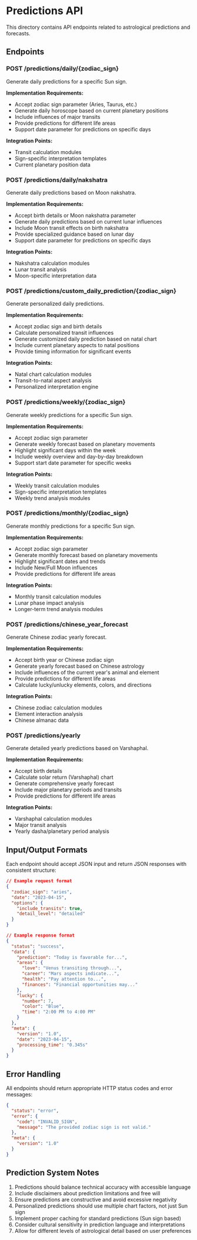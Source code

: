 # Predictions API

This directory contains API endpoints related to astrological predictions and forecasts.

## Endpoints

### POST /predictions/daily/{zodiac_sign}
Generate daily predictions for a specific Sun sign.

**Implementation Requirements:**
- Accept zodiac sign parameter (Aries, Taurus, etc.)
- Generate daily horoscope based on current planetary positions
- Include influences of major transits
- Provide predictions for different life areas
- Support date parameter for predictions on specific days

**Integration Points:**
- Transit calculation modules
- Sign-specific interpretation templates
- Current planetary position data

### POST /predictions/daily/nakshatra
Generate daily predictions based on Moon nakshatra.

**Implementation Requirements:**
- Accept birth details or Moon nakshatra parameter
- Generate daily predictions based on current lunar influences
- Include Moon transit effects on birth nakshatra
- Provide specialized guidance based on lunar day
- Support date parameter for predictions on specific days

**Integration Points:**
- Nakshatra calculation modules
- Lunar transit analysis
- Moon-specific interpretation data

### POST /predictions/custom_daily_prediction/{zodiac_sign}
Generate personalized daily predictions.

**Implementation Requirements:**
- Accept zodiac sign and birth details
- Calculate personalized transit influences
- Generate customized daily prediction based on natal chart
- Include current planetary aspects to natal positions
- Provide timing information for significant events

**Integration Points:**
- Natal chart calculation modules
- Transit-to-natal aspect analysis
- Personalized interpretation engine

### POST /predictions/weekly/{zodiac_sign}
Generate weekly predictions for a specific Sun sign.

**Implementation Requirements:**
- Accept zodiac sign parameter
- Generate weekly forecast based on planetary movements
- Highlight significant days within the week
- Include weekly overview and day-by-day breakdown
- Support start date parameter for specific weeks

**Integration Points:**
- Weekly transit calculation modules
- Sign-specific interpretation templates
- Weekly trend analysis modules

### POST /predictions/monthly/{zodiac_sign}
Generate monthly predictions for a specific Sun sign.

**Implementation Requirements:**
- Accept zodiac sign parameter
- Generate monthly forecast based on planetary movements
- Highlight significant dates and trends
- Include New/Full Moon influences
- Provide predictions for different life areas

**Integration Points:**
- Monthly transit calculation modules
- Lunar phase impact analysis
- Longer-term trend analysis modules

### POST /predictions/chinese_year_forecast
Generate Chinese zodiac yearly forecast.

**Implementation Requirements:**
- Accept birth year or Chinese zodiac sign
- Generate yearly forecast based on Chinese astrology
- Include influences of the current year's animal and element
- Provide predictions for different life areas
- Calculate lucky/unlucky elements, colors, and directions

**Integration Points:**
- Chinese zodiac calculation modules
- Element interaction analysis
- Chinese almanac data

### POST /predictions/yearly
Generate detailed yearly predictions based on Varshaphal.

**Implementation Requirements:**
- Accept birth details
- Calculate solar return (Varshaphal) chart
- Generate comprehensive yearly forecast
- Include major planetary periods and transits
- Provide predictions for different life areas

**Integration Points:**
- Varshaphal calculation modules
- Major transit analysis
- Yearly dasha/planetary period analysis

## Input/Output Formats

Each endpoint should accept JSON input and return JSON responses with consistent structure:

```json
// Example request format
{
  "zodiac_sign": "aries",
  "date": "2023-04-15",
  "options": {
    "include_transits": true,
    "detail_level": "detailed"
  }
}

// Example response format
{
  "status": "success",
  "data": {
    "prediction": "Today is favorable for...",
    "areas": {
      "love": "Venus transiting through...",
      "career": "Mars aspects indicate...",
      "health": "Pay attention to...",
      "finances": "Financial opportunities may..."
    },
    "lucky": {
      "number": 7,
      "color": "Blue",
      "time": "2:00 PM to 4:00 PM"
    }
  },
  "meta": {
    "version": "1.0",
    "date": "2023-04-15",
    "processing_time": "0.345s"
  }
}
```

## Error Handling

All endpoints should return appropriate HTTP status codes and error messages:

```json
{
  "status": "error",
  "error": {
    "code": "INVALID_SIGN",
    "message": "The provided zodiac sign is not valid."
  },
  "meta": {
    "version": "1.0"
  }
}
```

## Prediction System Notes

1. Predictions should balance technical accuracy with accessible language
2. Include disclaimers about prediction limitations and free will
3. Ensure predictions are constructive and avoid excessive negativity
4. Personalized predictions should use multiple chart factors, not just Sun sign
5. Implement proper caching for standard predictions (Sun sign based)
6. Consider cultural sensitivity in prediction language and interpretations
7. Allow for different levels of astrological detail based on user preferences 